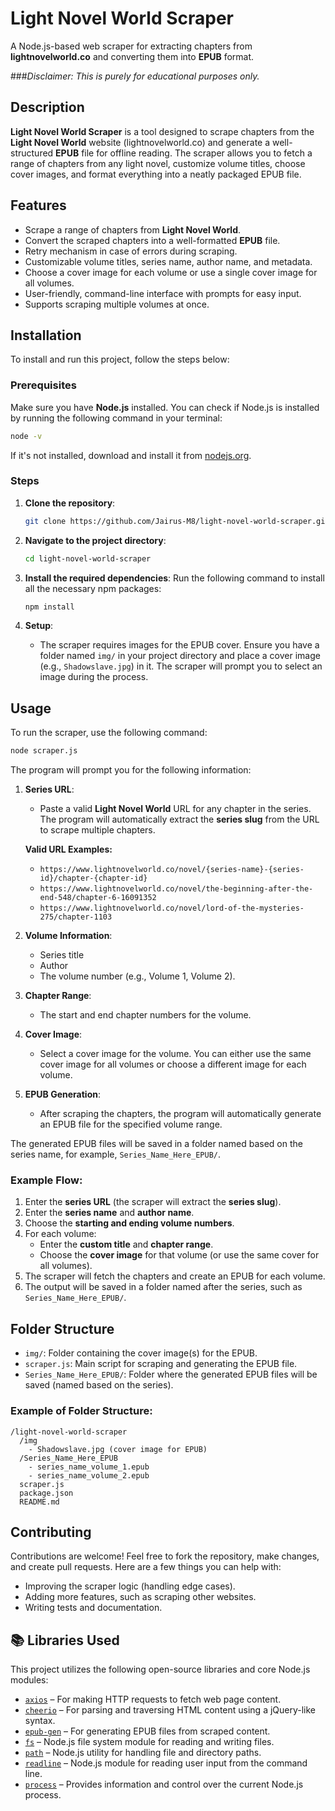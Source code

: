 # Light Novel World Scraper

A Node.js-based web scraper for extracting chapters from **lightnovelworld.co** and converting them into **EPUB** format.

###*Disclaimer: This is purely for educational purposes only.*

## Description

**Light Novel World Scraper** is a tool designed to scrape chapters from the **Light Novel World** website (lightnovelworld.co) and generate a well-structured **EPUB** file for offline reading. The scraper allows you to fetch a range of chapters from any light novel, customize volume titles, choose cover images, and format everything into a neatly packaged EPUB file.

## Features

- Scrape a range of chapters from **Light Novel World**.
- Convert the scraped chapters into a well-formatted **EPUB** file.
- Retry mechanism in case of errors during scraping.
- Customizable volume titles, series name, author name, and metadata.
- Choose a cover image for each volume or use a single cover image for all volumes.
- User-friendly, command-line interface with prompts for easy input.
- Supports scraping multiple volumes at once.

## Installation

To install and run this project, follow the steps below:

### Prerequisites

Make sure you have **Node.js** installed. You can check if Node.js is installed by running the following command in your terminal:

```bash
node -v
```

If it's not installed, download and install it from [nodejs.org](https://nodejs.org/).

### Steps

1. **Clone the repository**:
    ```bash
    git clone https://github.com/Jairus-M8/light-novel-world-scraper.git
    ```

2. **Navigate to the project directory**:
    ```bash
    cd light-novel-world-scraper
    ```

3. **Install the required dependencies**:
    Run the following command to install all the necessary npm packages:
    ```bash
    npm install
    ```

4. **Setup**:
    - The scraper requires images for the EPUB cover. Ensure you have a folder named `img/` in your project directory and place a cover image (e.g., `Shadowslave.jpg`) in it. The scraper will prompt you to select an image during the process.

## Usage

To run the scraper, use the following command:

```bash
node scraper.js
```

The program will prompt you for the following information:

1. **Series URL**:
    - Paste a valid **Light Novel World** URL for any chapter in the series. The program will automatically extract the **series slug** from the URL to scrape multiple chapters.

    **Valid URL Examples:**
    - `https://www.lightnovelworld.co/novel/{series-name}-{series-id}/chapter-{chapter-id}`
    - `https://www.lightnovelworld.co/novel/the-beginning-after-the-end-548/chapter-6-16091352`
    - `https://www.lightnovelworld.co/novel/lord-of-the-mysteries-275/chapter-1103`

2. **Volume Information**:
    - Series title
    - Author
    - The volume number (e.g., Volume 1, Volume 2).

3. **Chapter Range**:
    - The start and end chapter numbers for the volume.

4. **Cover Image**:
    - Select a cover image for the volume. You can either use the same cover image for all volumes or choose a different image for each volume.

5. **EPUB Generation**:
    - After scraping the chapters, the program will automatically generate an EPUB file for the specified volume range.

The generated EPUB files will be saved in a folder named based on the series name, for example, `Series_Name_Here_EPUB/`.

### Example Flow:
1. Enter the **series URL** (the scraper will extract the **series slug**).
2. Enter the **series name** and **author name**.
3. Choose the **starting and ending volume numbers**.
4. For each volume:
   - Enter the **custom title** and **chapter range**.
   - Choose the **cover image** for that volume (or use the same cover for all volumes).
5. The scraper will fetch the chapters and create an EPUB for each volume.
6. The output will be saved in a folder named after the series, such as `Series_Name_Here_EPUB/`.

## Folder Structure

- `img/`: Folder containing the cover image(s) for the EPUB.
- `scraper.js`: Main script for scraping and generating the EPUB file.
- `Series_Name_Here_EPUB/`: Folder where the generated EPUB files will be saved (named based on the series).

### Example of Folder Structure:

```
/light-novel-world-scraper
  /img
    - Shadowslave.jpg (cover image for EPUB)
  /Series_Name_Here_EPUB
    - series_name_volume_1.epub
    - series_name_volume_2.epub
  scraper.js
  package.json
  README.md
```
## Contributing

Contributions are welcome! Feel free to fork the repository, make changes, and create pull requests. Here are a few things you can help with:

- Improving the scraper logic (handling edge cases).
- Adding more features, such as scraping other websites.
- Writing tests and documentation.

## 📚 Libraries Used

This project utilizes the following open-source libraries and core Node.js modules:

- [`axios`](https://www.npmjs.com/package/axios) – For making HTTP requests to fetch web page content.
- [`cheerio`](https://www.npmjs.com/package/cheerio) – For parsing and traversing HTML content using a jQuery-like syntax.
- [`epub-gen`](https://www.npmjs.com/package/epub-gen) – For generating EPUB files from scraped content.
- [`fs`](https://nodejs.org/api/fs.html) – Node.js file system module for reading and writing files.
- [`path`](https://nodejs.org/api/path.html) – Node.js utility for handling file and directory paths.
- [`readline`](https://nodejs.org/api/readline.html) – Node.js module for reading user input from the command line.
- [`process`](https://nodejs.org/api/process.html) – Provides information and control over the current Node.js process.
